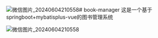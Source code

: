 ![微信图片_20240604210558](https://github.com/Chenhongbin14/book-manager/assets/171695287/4d85041e-7df4-4aca-8e95-cdce2795bea8)# book-manager
这是一个基于springboot+mybatisplus-vue的图书管理系统

![微信图片_20240604210558](https://github.com/Chenhongbin14/book-manager/assets/171695287/365f33e5-91cd-409b-80d0-d6c50f62e75d)
